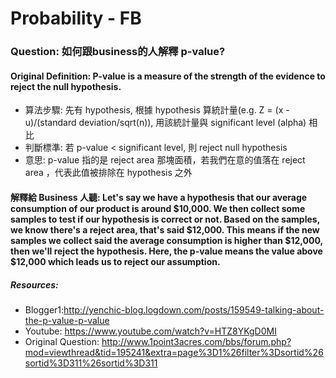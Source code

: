 # Probability - FB
### Question: 如何跟business的人解釋 p-value?
#### Original Definition: P-value is a measure of the strength of the evidence to reject the null hypothesis.
* 算法步驟: 先有 hypothesis, 根據 hypothesis 算統計量(e.g. Z = (x - u)/(standard deviation/sqrt(n)), 用該統計量與 significant level (alpha) 相比
* 判斷標準: 若 p-value < significant level, 則 reject null hypothesis
* 意思: p-value 指的是 reject area 那塊面積，若我們在意的值落在 reject area ，代表此值被排除在 hypothesis 之外

#### 解釋給 Business 人聽: Let's say we have a hypothesis that our average consumption of our product is around $10,000. We then collect some samples to test if our hypothesis is correct or not. Based on the samples, we know there's a reject area, that's said $12,000. This means if the new samples we collect said the average consumption is higher than $12,000, then we'll reject the hypothesis. Here, the p-value means the value above $12,000 which leads us to reject our assumption.

##### Resources:
* Blogger1:http://yenchic-blog.logdown.com/posts/159549-talking-about-the-p-value-p-value
* Youtube: https://www.youtube.com/watch?v=HTZ8YKgD0MI
* Original Question: http://www.1point3acres.com/bbs/forum.php?mod=viewthread&tid=195241&extra=page%3D1%26filter%3Dsortid%26sortid%3D311%26sortid%3D311
